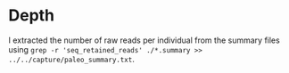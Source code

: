 # Depth
I extracted the number of raw reads per individual from the summary files using `grep -r 'seq_retained_reads' ./*.summary >> ../../capture/paleo_summary.txt`. 